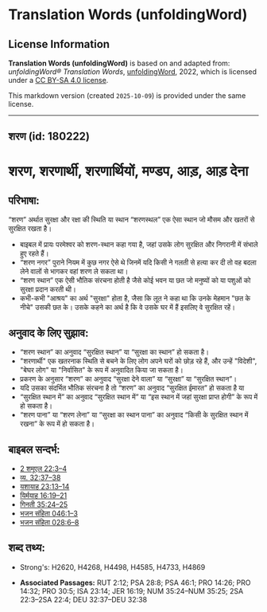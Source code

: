 # Translation Words (unfoldingWord)

## License Information

**Translation Words (unfoldingWord)** is based on and adapted from: _unfoldingWord® Translation Words_, [unfoldingWord](https://unfoldingword.org/utw), 2022, which is licensed under a [CC BY-SA 4.0 license](https://creativecommons.org/licenses/by-sa/4.0/legalcode.en).

This markdown version (created `2025-10-09`) is provided under the same license.



--------------------------------

## शरण (id: 180222)

शरण, शरणार्थी, शरणार्थियों, मण्डप, आड़, आड़ देना
================================================

परिभाषा:
--------

“शरण” अर्थात सुरक्षा और रक्षा की स्थिति या स्थान “शरणस्थल” एक ऐसा स्थान जो मौसम और खतरों से सुरक्षित रखता है।

* बाइबल में प्रायः परमेश्वर को शरण\-स्थान कहा गया है, जहां उसके लोग सुरक्षित और निगरानी में संभाले हुए रहते हैं।
* “शरण नगर” पुराने नियम में कुछ नगर ऐसे थे जिनमें यदि किसी ने गलती से हत्या कर दी तो वह बदला लेने वालों से भागकर वहां शरण ले सकता था।
* “शरण स्थान” एक ऐसी भौतिक संरचना होती है जैसे कोई भवन या छत जो मनुष्यों को या पशुओं को सुरक्षा प्रदान करती थी।
* कभी\-कभी "आश्रय" का अर्थ "सुरक्षा" होता है, जैसा कि लूत ने कहा था कि उनके मेहमान "छत के नीचे" उसकी छत के। उसके कहने का अर्थ है कि वे उसके घर में हैं इसलिए वे सुरक्षित रहें।

अनुवाद के लिए सुझाव:
--------------------

* “शरण स्थान” का अनुवाद “सुरक्षित स्थान” या “सुरक्षा का स्थान” हो सकता है।
* "शरणार्थी" एक खतरनाक स्थिति से बचने के लिए लोग अपने घरों को छोड़ रहे हैं, और उन्हें "विदेशी", "बेघर लोग" या "निर्वासित" के रूप में अनुवादित किया जा सकता है।
* प्रकरण के अनुसार “शरण” का अनुवाद “सुरक्षा देने वाला” या “सुरक्षा” या “सुरक्षित स्थान”।
* यदि उसका संदर्भित भौतिक संरचना है तो “शरण” का अनुवाद “सुरक्षित ईमारत” हो सकता है या
* “सुरक्षित स्थान में” का अनुवाद “सुरक्षित स्थान में” या “इस स्थान में जहां सुरक्षा प्राप्त होगी” के रूप में हो सकता है।
* “शरण पाना” या “शरण लेना” या “सुरक्षा का स्थान पाना” का अनुवाद “किसी के सुरक्षित स्थान में रखना” के रूप में हो सकता है।

बाइबल सन्दर्भ:
--------------

* [2 शमूएल 22:3–4](https://ref.ly/2Sam0:0)
* [व्य. 32:37–38](https://ref.ly/Deut32:37-Deut32:38)
* [यशायाह 23:13–14](https://ref.ly/Isa23:13-Isa23:14)
* [यिर्मयाह 16:19–21](https://ref.ly/Jer16:19-Jer16:21)
* [गिनती 35:24–25](https://ref.ly/Num35:24-Num35:25)
* [भजन संहिता 046:1–3](rc://*/tn/help/psa/046/001)
* [भजन संहिता 028:6–8](rc://*/tn/help/psa/028/006)

शब्द तथ्य:
----------

* Strong's: H2620, H4268, H4498, H4585, H4733, H4869

* **Associated Passages:** RUT 2:12; PSA 28:8; PSA 46:1; PRO 14:26; PRO 14:32; PRO 30:5; ISA 23:14; JER 16:19; NUM 35:24–NUM 35:25; 2SA 22:3–2SA 22:4; DEU 32:37–DEU 32:38

